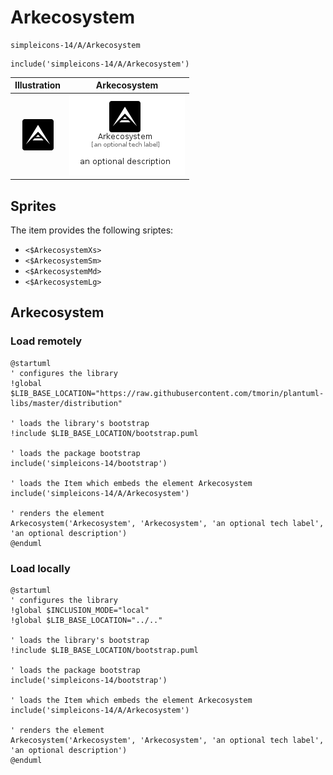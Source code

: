 # Arkecosystem


```text
simpleicons-14/A/Arkecosystem
```

```text
include('simpleicons-14/A/Arkecosystem')
```



| Illustration | Arkecosystem |
| :---: | :---: |
| ![illustration for Illustration](../../simpleicons-14/A/Arkecosystem.png) | ![illustration for Arkecosystem](../../simpleicons-14/A/Arkecosystem.Local.png) |



## Sprites
The item provides the following sriptes:

- `<$ArkecosystemXs>`
- `<$ArkecosystemSm>`
- `<$ArkecosystemMd>`
- `<$ArkecosystemLg>`





## Arkecosystem

### Load remotely
```plantuml
@startuml
' configures the library
!global $LIB_BASE_LOCATION="https://raw.githubusercontent.com/tmorin/plantuml-libs/master/distribution"

' loads the library's bootstrap
!include $LIB_BASE_LOCATION/bootstrap.puml

' loads the package bootstrap
include('simpleicons-14/bootstrap')

' loads the Item which embeds the element Arkecosystem
include('simpleicons-14/A/Arkecosystem')

' renders the element
Arkecosystem('Arkecosystem', 'Arkecosystem', 'an optional tech label', 'an optional description')
@enduml
```

### Load locally
```plantuml
@startuml
' configures the library
!global $INCLUSION_MODE="local"
!global $LIB_BASE_LOCATION="../.."

' loads the library's bootstrap
!include $LIB_BASE_LOCATION/bootstrap.puml

' loads the package bootstrap
include('simpleicons-14/bootstrap')

' loads the Item which embeds the element Arkecosystem
include('simpleicons-14/A/Arkecosystem')

' renders the element
Arkecosystem('Arkecosystem', 'Arkecosystem', 'an optional tech label', 'an optional description')
@enduml
```

